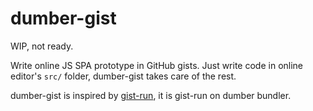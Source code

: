 # dumber-gist

WIP, not ready.

Write online JS SPA prototype in GitHub gists. Just write code in online editor's `src/` folder, dumber-gist takes care of the rest.

dumber-gist is inspired by [gist-run](https://github.com/gist-run), it is gist-run on dumber bundler.

